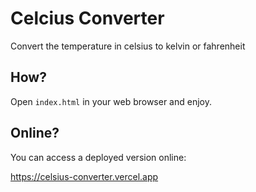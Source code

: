 # Celcius Converter
Convert the temperature in celsius to kelvin or fahrenheit

## How?
Open `index.html` in your web browser and enjoy.

## Online?
You can access a deployed version online:

https://celsius-converter.vercel.app